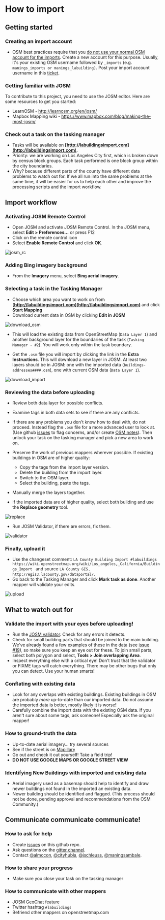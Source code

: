 How to import
=============

## Getting started

### Creating an import account

 * OSM best practices require that you [do not use your normal OSM account for the imports](http://wiki.openstreetmap.org/wiki/Import/Guidelines#Use_a_dedicated_user_account). Create a new account for this purpose. 
 Usually, it's your existing OSM username followed by `_imports` (e.g. `manings_imports or manings_labuilding)`.
 Post your import account username in this [ticket](http://github.com/osmlab/labuildings/issues/40).

### Getting familiar with JOSM

To contribute to this project, you need to use the JOSM editor.  Here are some resources to get you started:
 * LearnOSM - http://learnosm.org/en/josm/
 * Mapbox Mapping wiki - https://www.mapbox.com/blog/making-the-most-josm/

### Check out a task on the tasking manager

 * Tasks will be available on **[http://labuildingsimport.com](http://labuildingsimport.com)**.
 * Priority: we are working on Los Angeles City first, which is broken down by census block groups. Each task performed is one block group within the city boundaries.
 * Why? because different parts of the county have different data problems to watch out for. If we all run into the same problems at the same time, it will be easier for us to help each other and improve the processing scripts and the import workflow.

## Import workflow

### Activating JOSM Remote Control
 * Open JOSM and activate JOSM Remote Control. In the JOSM menu, select **Edit > Preferences...** or press F12
 * Click on the remote control icon
 * Select **Enable Remote Control** and click **OK**.
 
 ![josm_rc](https://cloud.githubusercontent.com/assets/353700/13667682/adc1f10c-e6dd-11e5-8f01-e83a52460bfd.gif)

### Adding Bing imagery background
 * From the **Imagery** menu, select **Bing aerial imagery**.

### Selecting a task in the Tasking Manager

 * Choose which area you want to work on from **[http://labuildingsimport.com](http://labuildingsimport.com)** and click **Start Mapping**
 * Download current data in OSM by clicking **Edit in JOSM**
 
![download_osm](https://cloud.githubusercontent.com/assets/353700/14101327/6f8b279a-f5b1-11e5-83ef-b28d00afca62.gif)
 
 * This will load the existing data from OpenStreetMap (`Data Layer 1`) and another background layer for the boundaries of the task (`Tasking Manager - #2`).  You will work only within the task boundary.
 
 * Get the `.osm` file you will import by clicking the link in the **Extra Instructions**.  This will download a new layer in JOSM.
   At least two layers should be in JOSM: one with the imported data (`buildings-addresses####.osm`), one with current OSM data (`Data Layer 1`).

 ![download_import](https://cloud.githubusercontent.com/assets/353700/14101326/6f64d14e-f5b1-11e5-9748-8c56995a256d.gif)

### Reviewing the data before uploading

 * Review both data layer for possible conflicts.
 * Examine tags in both data sets to see if there are any conflicts.
 * If there are any problems you don't know how to deal with, do not proceed. Instead flag the `.osm` file for a more advanced user to look at. 
 (Use github [issues](http://github.com/osmlab/labuildings/issues) to flag concerns, and/or create 
 [OSM notes](http://wiki.openstreetmap.org/wiki/Notes)). Then unlock your task on the tasking manager and pick a new area to work on.

* Preserve the work of previous mappers wherever possible.  If existing buildings in OSM are of higher quality:
  * Copy the tags from the import layer version.
  * Delete the building from the import layer.
  * Switch to the OSM layer.
  * Select the building, paste the tags.

* Manually merge the layers together. 
* If the imported data are of higher quality, select both building and use the **Replace geometry** tool. 
 
 ![replace](https://cloud.githubusercontent.com/assets/353700/12942518/ddba87a4-d001-11e5-9441-2561f67b45bc.gif) 

 *  Run JOSM Validator, if there are errors, fix them. 

![validator](https://cloud.githubusercontent.com/assets/353700/12942520/ddc572f4-d001-11e5-8cf6-399511cd47fa.gif) 

### Finally, upload it

 * Use the changeset comment: `LA County Building Import #labuildings https://wiki.openstreetmap.org/wiki/Los_angeles,_California/Buildings_Import ` and source `LA County GIS, http://egis3.lacounty.gov/dataportal/`.
 * Go back to the Tasking Manager and click **Mark task as done**.  Another mapper will validate your edits.
 
![upload](https://cloud.githubusercontent.com/assets/353700/12942517/ddb5c930-d001-11e5-826a-342c3f80f014.gif) 

## What to watch out for

### Validate the import with your eyes before uploading!

 * Run the [JOSM validator](http://wiki.openstreetmap.org/wiki/JOSM/Validator). Check for any errors it detects.
 * Check for small building parts that should be joined to the main building. We've already found a few examples of these in the data (see [issue #19](https://github.com/osmlab/labuildings/issues/19)), so make sure you keep an eye out for these.  To join small parts, select both polygon and select, **Tools > Join overlapping Area**.
 * Inspect everything else with a critical eye! Don't trust that the validator or FIXME tags will catch everything. There may be other bugs that only you can detect. Use your human smarts!
 
### Conflating with existing data
 * Look for any overlaps with existing buildings. Existing buildings in OSM are probably _more_ up-to-date than our imported data. Do not assume the imported data is better, mostly likely it is worse! 
 * Carefully combine the import data with the existing OSM data. If you aren't sure about some tags, ask someone! Especially ask the original mapper! 
 
### How to ground-truth the data
 * Up-to-date aerial imagery... try several sources
 * See if the street is on [Mapillary](http://www.mapillary.com/map/search/33.7585334163995/34.026616549869615/-118.72937986848933/-117.82764503425584)
 * Go out and check it out yourself! Take a field trip!
 * **DO NOT USE GOOGLE MAPS OR GOOGLE STREET VIEW**

### Identifying New Buildings with imported and existing data
* Aerial imagery used as a basemap should help to identify and draw newer buildings not found in the imported an existing data.
* Newer building should be identified and flagged. (This process should not be done, pending approval and recommendations from the OSM Community.)
 
## Communicate communicate communicate!

### How to ask for help

 * Create [issues](http://github.com/osmlab/labuildings/issues) on this github repo.
 * Ask questions on the [gitter channel](http://gitter.im/osmlab/labuildings).
 * Contact [@almccon](http://twitter.com/almccon), [@cityhubla](http://twitter.com/cityhubla),  [@jschleuss](http://twitter.com/jschleuss),  [@maningsambale](http://twitter.com/maningsambale).

### How to share your progress

 * Make sure you close your task on the tasking manager

### How to communicate with other mappers

 * JOSM [GeoChat](http://wiki.openstreetmap.org/wiki/JOSM/Plugins/GeoChat) feature
 * Twitter hashtag `#labuildings`
 * Befriend other mappers on openstreetmap.com


